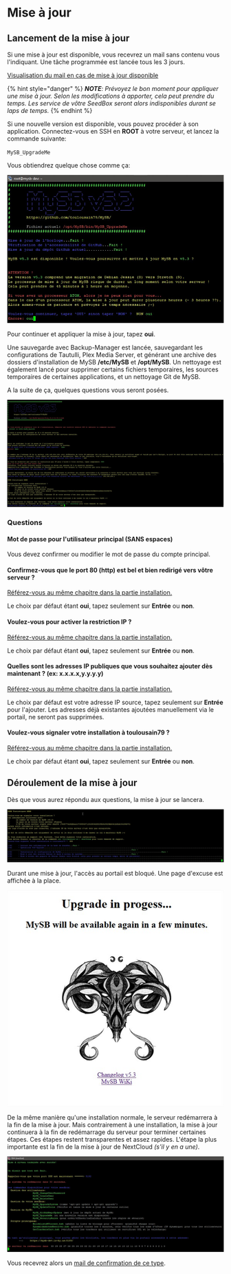 # Mise à jour

## Lancement de la mise à jour

Si une mise à jour est disponible, vous recevrez un mail sans contenu vous l'indiquant. Une tâche programmée est lancée tous les 3 jours.

[Visualisation du mail en cas de mise à jour disponible](https://mysb.gitbook.io/doc/les-mails/nouvelle-version-disponible)

{% hint style="danger" %}
_**NOTE**: Prévoyez le bon moment pour appliquer une mise à jour. Selon les modifications à apporter, cela peut prendre du temps. Les service de vôtre SeedBox seront alors indisponibles durant se laps de temps._
{% endhint %}

Si une nouvelle version est disponible, vous pouvez procéder à son application. Connectez-vous en SSH en **ROOT** à votre serveur, et lancez la commande suivante:

`MySB_UpgradeMe`

Vous obtiendrez quelque chose comme ça:

![](../.gitbook/assets/upgrade_start.jpg)

Pour continuer et appliquer la mise à jour, tapez **oui**.

Une sauvegarde avec Backup-Manager est lancée, sauvegardant les configurations de Tautulli, Plex Media Server, et générant une archive des dossiers d'installation de MySB **/etc/MySB** et **/opt/MySB**. Un nettoyage est également lancé pour supprimer certains fichiers temporaires, les sources temporaires de certaines applications, et un nettoyage Git de MySB.

A la suite de ça, quelques questions vous seront posées.

![](../.gitbook/assets/upgrade_questions.jpg)

### Questions

#### Mot de passe pour l'utilisateur principal \(SANS espaces\)

Vous devez confirmer ou modifier le mot de passe du compte principal.

#### Confirmez-vous que le port 80 \(http\) est bel et bien redirigé vers vôtre serveur ?

[Référez-vous au même chapitre dans la partie installation.](https://mysb.gitbook.io/doc/installation/lets-go#confirmez-vous-que-le-port-80-http-est-bel-et-bien-redirige-vers-votre-serveur)

Le choix par défaut étant **oui**, tapez seulement sur **Entrée** ou **non**.

#### Voulez-vous pour activer la restriction IP ?

[Référez-vous au même chapitre dans la partie installation.](https://mysb.gitbook.io/doc/installation/lets-go#voulez-vous-activer-la-restriction-ip)

Le choix par défaut étant **oui**, tapez seulement sur **Entrée** ou **non**.

#### Quelles sont les adresses IP publiques que vous souhaitez ajouter dès maintenant ? \(ex: x.x.x.x,y.y.y.y\)

[Référez-vous au même chapitre dans la partie installation.](https://mysb.gitbook.io/doc/installation/lets-go#quelles-sont-les-adresses-ip-publiques-que-vous-souhaitez-ajouter-des-maintenant-ex-x-x-x-x-y-y-y-y)

Le choix par défaut est votre adresse IP source, tapez seulement sur **Entrée** pour l'ajouter. Les adresses déjà existantes ajoutées manuellement via le portail, ne seront pas supprimées.

#### Voulez-vous signaler votre installation à toulousain79 ?

[Référez-vous au même chapitre dans la partie installation.](https://mysb.gitbook.io/doc/installation/lets-go#voulez-vous-signaler-votre-installation-a-toulousain79)

Le choix par défaut étant **oui**, tapez seulement sur **Entrée** ou **non**.

## Déroulement de la mise à jour

Dès que vous aurez répondu aux questions, la mise à jour se lancera.

![](../.gitbook/assets/upgrade_progress.jpg)

Durant une mise à jour, l'accès au portail est bloqué. Une page d'excuse est affichée à la place.

![](../.gitbook/assets/upgrade_wip_page.jpg)

De la même manière qu'une installation normale, le serveur redémarrera à la fin de la mise à jour. Mais contrairement à une installation, la mise à jour continuera à la fin de redémarrage du serveur pour terminer certaines étapes. Ces étapes restent transparentes et assez rapides. L'étape la plus importante est la fin de la mise à jour de NextCloud _\(s'il y en a une\)_.

![](../.gitbook/assets/upgrade_reboot.jpg)

Vous recevrez alors un [mail de confirmation de ce type](https://mysb.gitbook.io/doc/les-mails/mise-a-jour-terminee).

